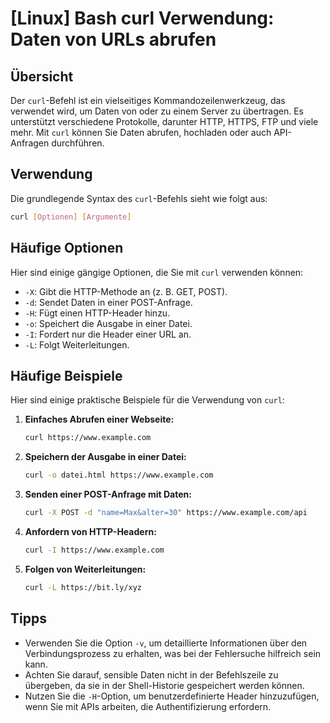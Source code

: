 # [Linux] Bash curl Verwendung: Daten von URLs abrufen

## Übersicht
Der `curl`-Befehl ist ein vielseitiges Kommandozeilenwerkzeug, das verwendet wird, um Daten von oder zu einem Server zu übertragen. Es unterstützt verschiedene Protokolle, darunter HTTP, HTTPS, FTP und viele mehr. Mit `curl` können Sie Daten abrufen, hochladen oder auch API-Anfragen durchführen.

## Verwendung
Die grundlegende Syntax des `curl`-Befehls sieht wie folgt aus:

```bash
curl [Optionen] [Argumente]
```

## Häufige Optionen
Hier sind einige gängige Optionen, die Sie mit `curl` verwenden können:

- `-X`: Gibt die HTTP-Methode an (z. B. GET, POST).
- `-d`: Sendet Daten in einer POST-Anfrage.
- `-H`: Fügt einen HTTP-Header hinzu.
- `-o`: Speichert die Ausgabe in einer Datei.
- `-I`: Fordert nur die Header einer URL an.
- `-L`: Folgt Weiterleitungen.

## Häufige Beispiele
Hier sind einige praktische Beispiele für die Verwendung von `curl`:

1. **Einfaches Abrufen einer Webseite:**
   ```bash
   curl https://www.example.com
   ```

2. **Speichern der Ausgabe in einer Datei:**
   ```bash
   curl -o datei.html https://www.example.com
   ```

3. **Senden einer POST-Anfrage mit Daten:**
   ```bash
   curl -X POST -d "name=Max&alter=30" https://www.example.com/api
   ```

4. **Anfordern von HTTP-Headern:**
   ```bash
   curl -I https://www.example.com
   ```

5. **Folgen von Weiterleitungen:**
   ```bash
   curl -L https://bit.ly/xyz
   ```

## Tipps
- Verwenden Sie die Option `-v`, um detaillierte Informationen über den Verbindungsprozess zu erhalten, was bei der Fehlersuche hilfreich sein kann.
- Achten Sie darauf, sensible Daten nicht in der Befehlszeile zu übergeben, da sie in der Shell-Historie gespeichert werden können.
- Nutzen Sie die `-H`-Option, um benutzerdefinierte Header hinzuzufügen, wenn Sie mit APIs arbeiten, die Authentifizierung erfordern.